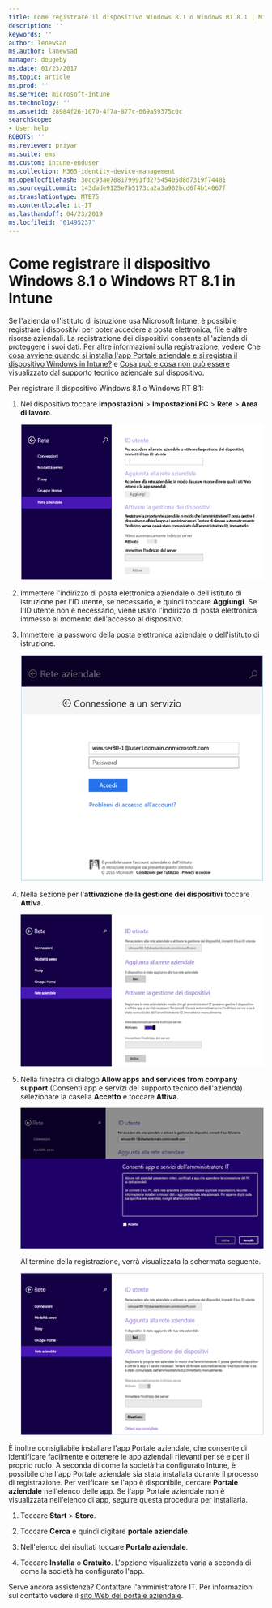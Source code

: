 ```yaml
---
title: Come registrare il dispositivo Windows 8.1 o Windows RT 8.1 | Microsoft Docs
description: ''
keywords: ''
author: lenewsad
ms.author: lanewsad
manager: dougeby
ms.date: 01/23/2017
ms.topic: article
ms.prod: ''
ms.service: microsoft-intune
ms.technology: ''
ms.assetid: 28984f26-1070-4f7a-877c-669a59375c0c
searchScope:
- User help
ROBOTS: ''
ms.reviewer: priyar
ms.suite: ems
ms.custom: intune-enduser
ms.collection: M365-identity-device-management
ms.openlocfilehash: 3ecc93ae788179991fd27545405d8d7319f74481
ms.sourcegitcommit: 143dade9125e7b5173ca2a3a902bcd6f4b14067f
ms.translationtype: MTE75
ms.contentlocale: it-IT
ms.lasthandoff: 04/23/2019
ms.locfileid: "61495237"
---
```

# <a name="how-to-enroll-your-windows-81-or-windows-rt-81-device-in-intune"></a>Come registrare il dispositivo Windows 8.1 o Windows RT 8.1 in Intune  

Se l'azienda o l'istituto di istruzione usa Microsoft Intune, è possibile registrare i dispositivi per poter accedere a posta elettronica, file e altre risorse aziendali. La registrazione dei dispositivi consente all'azienda di proteggere i suoi dati. Per altre informazioni sulla registrazione, vedere [Che cosa avviene quando si installa l'app Portale aziendale e si registra il dispositivo Windows in Intune?](what-happens-if-you-install-the-company-portal-app-and-enroll-your-device-in-intune-windows.md) e [Cosa può e cosa non può essere visualizzato dal supporto tecnico aziendale sul dispositivo](what-info-can-your-company-see-when-you-enroll-your-device-in-intune.md).  


Per registrare il dispositivo Windows 8.1 o Windows RT 8.1:  

1.  Nel dispositivo toccare **Impostazioni** &gt; **Impostazioni PC** &gt; **Rete** &gt; **Area di lavoro**.  

    ![nav-to-workplace](./media/W81-1-workplacejoin.png)  

2.  Immettere l'indirizzo di posta elettronica aziendale o dell'istituto di istruzione per l'ID utente, se necessario, e quindi toccare **Aggiungi**. Se l'ID utente non è necessario, viene usato l'indirizzo di posta elettronica immesso al momento dell'accesso al dispositivo.  

3.  Immettere la password della posta elettronica aziendale o dell'istituto di istruzione.  


    ![type-password](./media/W81-2-workplacesettings_signin.png)  

4.  Nella sezione per l'**attivazione della gestione dei dispositivi** toccare **Attiva**.  


    ![turn-on-device-management](./media/W81-3-dev-mgt-turn-on.png)  

5.  Nella finestra di dialogo **Allow apps and services from company support** (Consenti app e servizi del supporto tecnico dell'azienda) selezionare la casella **Accetto** e toccare **Attiva**.  


    ![turn-on-allow-apps-services](./media/W81-4-agree-allow-apps-services.png)  

    Al termine della registrazione, verrà visualizzata la schermata seguente.  


    ![enrollment-complete](./media/W81-5-enrolled-done.png)

È inoltre consigliabile installare l'app Portale aziendale, che consente di identificare facilmente e ottenere le app aziendali rilevanti per sé e per il proprio ruolo. A seconda di come la società ha configurato Intune, è possibile che l'app Portale aziendale sia stata installata durante il processo di registrazione. Per verificare se l'app è disponibile, cercare **Portale aziendale** nell'elenco delle app. Se l'app Portale aziendale non è visualizzata nell'elenco di app, seguire questa procedura per installarla.

1.  Toccare **Start** &gt; **Store**.  

2.  Toccare **Cerca** e quindi digitare **portale aziendale**.  

3.  Nell'elenco dei risultati toccare **Portale aziendale**.  

4.  Toccare **Installa** o **Gratuito**. L'opzione visualizzata varia a seconda di come la società ha configurato l'app.  

Serve ancora assistenza? Contattare l'amministratore IT. Per informazioni sul contatto vedere il [sito Web del portale aziendale](https://go.microsoft.com/fwlink/?linkid=2010980).  
